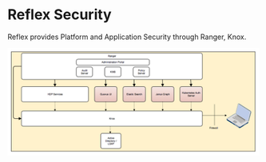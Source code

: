 # Reflex Security

Reflex provides Platform and Application Security through Ranger, Knox.

![reflex security image](reflex-rangersecurity.png)
